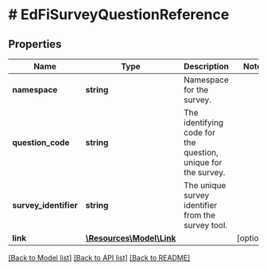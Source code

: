 # # EdFiSurveyQuestionReference

## Properties

Name | Type | Description | Notes
------------ | ------------- | ------------- | -------------
**namespace** | **string** | Namespace for the survey. |
**question_code** | **string** | The identifying code for the question, unique for the survey. |
**survey_identifier** | **string** | The unique survey identifier from the survey tool. |
**link** | [**\Resources\Model\Link**](Link.md) |  | [optional]

[[Back to Model list]](../../README.md#models) [[Back to API list]](../../README.md#endpoints) [[Back to README]](../../README.md)
